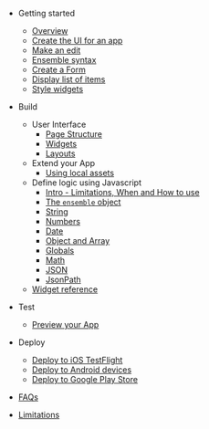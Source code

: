 - Getting started
  - [Overview](getting-started/home.md)
  - [Create the UI for an app](./getting-started/1-create-app)
  - [Make an edit](./getting-started/2-edit)
  - [Ensemble syntax](./getting-started/3-ensemble-syntax)
  - [Create a Form](./getting-started/4-form)
  <!-- - [Handle events](./getting-started/5-actions)-->
  <!-- - [Write code](./getting-started/6-code)-->
  <!-- - [Store data locally](./getting-started/7-storage) -->
  - [Display list of items](./getting-started/8-item-template)
  - [Style widgets](./getting-started/9-styling)

- Build
  - User Interface
    - [Page Structure](build/user-interface/1-page-structure)
    - [Widgets](build/user-interface/2-widgets.md)
    - [Layouts](build/user-interface/3-layouts.md)
  - Extend your App
    - [Using local assets](build/extend/1-local-assets.md)
  - Define logic using Javascript
    - [Intro - Limitations, When and How to use](build/javascript/README.md)
    - [The `ensemble` object](build/javascript/Ensemble)
    - [String](build/javascript/String)
    - [Numbers](build/javascript/Numbers)
    - [Date](build/javascript/Date)
    - [Object and Array](build/javascript/MapAndArray)
    - [Globals](build/javascript/Global)
    - [Math](build/javascript/Math)
    - [JSON](build/javascript/JSON)
    - [JsonPath](build/javascript/JsonPath)
  - [Widget reference](build/widget-reference/directory)

- Test
  - [Preview your App](test/1-preview-app.md)
- Deploy
  - [Deploy to iOS TestFlight](deploy/2-ios-appstore.md)
  - [Deploy to Android devices](deploy/3-android-device.md)
  - [Deploy to Google Play Store](deploy/4-android-play-store.md)



<!-- * [Exercises](./exercises/index)
  * [Prerequisite](./exercises/0-prerequisite)
  * [Update the title](./exercises/1-update-app-title)
  * [Add a header](./exercises/2-add-header)
  * [Add location field](./exercises/3-add-location-field)
  * [Display task locations](./exercises/4-display-task-locations)
  * [Final code](./exercises/final-code) -->

- [FAQs](./faq)

- [Limitations](./limitations)
